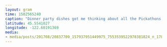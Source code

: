 ```yaml
---
layout: gram
time: 1502565240
caption: "Dinner party dishes got me thinking about all the Pickathons of years past. 🤘🏼"
latitude: 45.5541027
longitude: -122.60191369
media:
- media/posts/201708/20837709_157937951449975_7553539522978381824_n_17893461382051507.jpg
---
```

